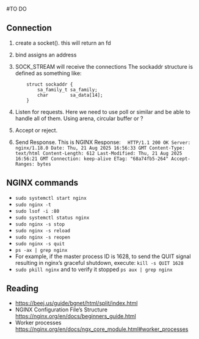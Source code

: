 #TO DO

## Connection
1. create a socket(). this will return an fd
2. bind assigns an address
3. SOCK_STREAM will receive the connections
The sockaddr structure is defined as something like:

           struct sockaddr {
               sa_family_t sa_family;
               char        sa_data[14];
           }

		   
4. Listen for requests. Here we need to use poll or similar and be able to handle all of them. Using arena, circular buffer or ? 
5. Accept or reject. 
6. Send Response. This is NGINX Response:
`	HTTP/1.1 200 OK
	Server: nginx/1.18.0
	Date: Thu, 21 Aug 2025 16:56:33 GMT
	Content-Type: text/html
	Content-Length: 612
	Last-Modified: Thu, 21 Aug 2025 16:56:21 GMT
	Connection: keep-alive
	ETag: "68a74fb5-264"
	Accept-Ranges: bytes
`

## NGINX commands
- `sudo systemctl start nginx`
- `sudo nginx -t`
- `sudo lsof -i :80`
- `sudo systemctl status nginx`
- `sudo nginx -s stop`
- `sudo nginx -s reload`
- `sudo nginx -s reopen`
- `sudo nginx -s quit`
- `ps -ax | grep nginx`
- For example, if the master process ID is 1628, to send the QUIT signal resulting in nginx’s graceful shutdown, execute: `kill -s QUIT 1628`
- `sudo pkill nginx` and to verify it stopped `ps aux | grep nginx`



## Reading
- https://beej.us/guide/bgnet/html/split/index.html
- NGINX Configuration File’s Structure https://nginx.org/en/docs/beginners_guide.html
- Worker processes https://nginx.org/en/docs/ngx_core_module.html#worker_processes